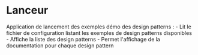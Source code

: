 # Lanceur
Application de lancement des exemples démo des design patterns :
	- Lit le fichier de configuration listant les exemples de design patterns disponibles
	- Affiche la liste des design patterns
	- Permet l'affichage de la documentation pour chaque design pattern

